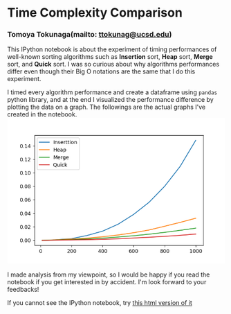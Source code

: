 # Time Complexity Comparison
### Tomoya Tokunaga(mailto: ttokunag@ucsd.edu)
This IPython notebook is about the experiment of timing performances of well-known sorting algorithms such as **Insertion** sort, 
**Heap** sort, **Merge** sort, and **Quick** sort. I was so curious about why algorithms performances differ even though 
their Big O notations are the same that I do this experiment.

I timed every algorithm performance and create a dataframe using `pandas` python library, and at the end I visualized 
the performance difference by plotting the data on a graph. The followings are the actual graphs I've created in the notebook.<br>
<img src="https://github.com/ttokunag/Algorithms/blob/master/Time_Complexity_Comparison/pictures/runtime_analysis1.png" width="550">

I made analysis from my viewpoint, so I would be happy if you read the notebook if you get interested in by accident. 
I'm look forward to your feedbacks!

If you cannot see the IPython notebook, try [this html version of it](http://ttoku.com/Time_Complexity_Comparison.html)
